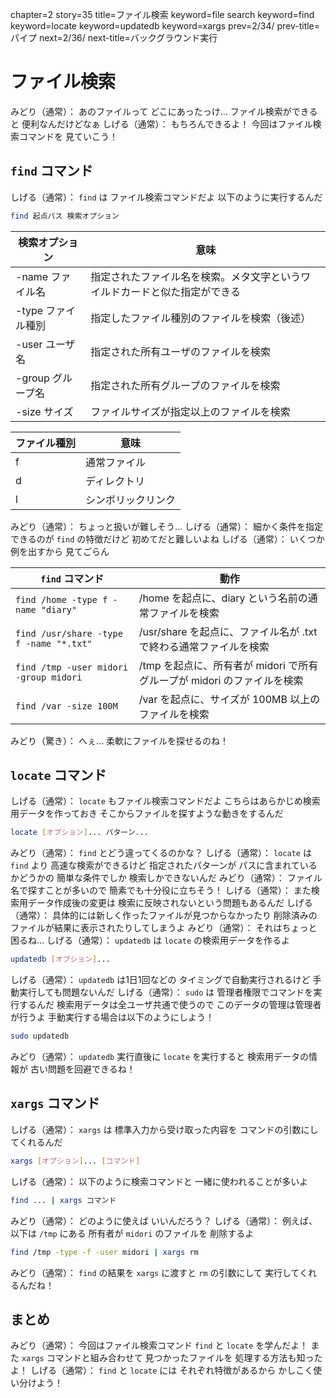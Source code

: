 chapter=2
story=35
title=ファイル検索
keyword=file search
keyword=find
keyword=locate
keyword=updatedb
keyword=xargs
prev=2/34/
prev-title=パイプ
next=2/36/
next-title=バックグラウンド実行

# ファイル検索

みどり（通常）：
  あのファイルって
  どこにあったっけ…
  ファイル検索ができると
  便利なんだけどなぁ
しげる（通常）：
  もちろんできるよ！
  今回はファイル検索コマンドを
  見ていこう！

## `find` コマンド

しげる（通常）：
  `find` は
  ファイル検索コマンドだよ
  以下のように実行するんだ

```bash
find 起点パス 検索オプション
```

検索オプション     | 意味
------------------ | ----
-name ファイル名   | 指定されたファイル名を検索。メタ文字というワイルドカードと似た指定ができる
-type ファイル種別 | 指定したファイル種別のファイルを検索（後述）
-user ユーザ名     | 指定された所有ユーザのファイルを検索
-group グループ名  | 指定された所有グループのファイルを検索
-size サイズ       | ファイルサイズが指定以上のファイルを検索

ファイル種別 | 意味
------------ | ----
f            | 通常ファイル
d            | ディレクトリ
l            | シンボリックリンク

みどり（通常）：
  ちょっと扱いが難しそう…
しげる（通常）：
  細かく条件を指定できるのが
  `find` の特徴だけど
  初めてだと難しいよね
しげる（通常）：
  いくつか例を出すから
  見てごらん

`find` コマンド                         | 動作
--------------------------------------- | ----
`find /home -type f -name "diary"`      | /home を起点に、diary という名前の通常ファイルを検索
`find /usr/share -type f -name "*.txt"` | /usr/share を起点に、ファイル名が .txt で終わる通常ファイルを検索
`find /tmp -user midori -group midori`  | /tmp を起点に、所有者が midori で所有グループが midori のファイルを検索
`find /var -size 100M`                  | /var を起点に、サイズが 100MB 以上のファイルを検索

みどり（驚き）：
  へぇ…
  柔軟にファイルを探せるのね！

## `locate` コマンド

しげる（通常）：
  `locate` もファイル検索コマンドだよ
  こちらはあらかじめ検索用データを作っておき
  そこからファイルを探すような動きをするんだ

```bash
locate [オプション]... パターン...
```

みどり（通常）：
  `find` とどう違ってくるのかな？
しげる（通常）：
  `locate` は `find` より
  高速な検索ができるけど
  指定されたパターンが
  パスに含まれているかどうかの
  簡単な条件でしか
  検索しかできないんだ
みどり（通常）：
  ファイル名で探すことが多いので
  簡素でも十分役に立ちそう！
しげる（通常）：
  また検索用データ作成後の変更は
  検索に反映されないという問題もあるんだ
しげる（通常）：
  具体的には新しく作ったファイルが見つからなかったり
  削除済みのファイルが結果に表示されたりしてしまうよ
みどり（通常）：
  それはちょっと困るね…
しげる（通常）：
  `updatedb` は
  `locate` の検索用データを作るよ

```bash
updatedb [オプション]...
```

しげる（通常）：
  `updatedb` は1日1回などの
  タイミングで自動実行されるけど
  手動実行しても問題ないんだ
しげる（通常）：
  `sudo` は
  管理者権限でコマンドを実行するんだ
  検索用データは全ユーザ共通で使うので
  このデータの管理は管理者が行うよ
  手動実行する場合は以下のようにしよう！

```bash
sudo updatedb
```

みどり（通常）：
  `updatedb` 実行直後に
  `locate` を実行すると
  検索用データの情報が
  古い問題を回避できるね！

## `xargs` コマンド

しげる（通常）：
  `xargs` は
  標準入力から受け取った内容を
  コマンドの引数にしてくれるんだ

```bash
xargs [オプション]... [コマンド]
```

しげる（通常）：
  以下のように検索コマンドと
  一緒に使われることが多いよ

```bash
find ... | xargs コマンド
```

みどり（通常）：
  どのように使えば
  いいんだろう？
しげる（通常）：
  例えば、以下は `/tmp` にある
  所有者が `midori` のファイルを
  削除するよ

```bash
find /tmp -type -f -user midori | xargs rm
```

みどり（通常）：
  `find` の結果を
  `xargs` に渡すと
  `rm` の引数にして
  実行してくれるんだね！

## まとめ

みどり（通常）：
  今回はファイル検索コマンド
  `find` と `locate` を学んだよ！
  また `xargs` コマンドと組み合わせて
  見つかったファイルを
  処理する方法も知ったよ！
しげる（通常）：
  `find` と `locate` には
  それぞれ特徴があるから
  かしこく使い分けよう！

